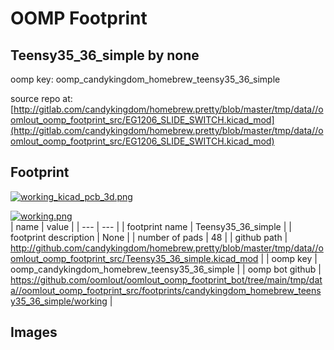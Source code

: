 # OOMP Footprint  
## Teensy35_36_simple  by none  
  
oomp key: oomp_candykingdom_homebrew_teensy35_36_simple  
  
source repo at: [http://gitlab.com/candykingdom/homebrew.pretty/blob/master/tmp/data//oomlout_oomp_footprint_src/‎EG1206‎_SLIDE_SWITCH.kicad_mod](http://gitlab.com/candykingdom/homebrew.pretty/blob/master/tmp/data//oomlout_oomp_footprint_src/‎EG1206‎_SLIDE_SWITCH.kicad_mod)  
## Footprint  
  
[![working_kicad_pcb_3d.png](working_kicad_pcb_3d_600.png)](working_kicad_pcb_3d.png)  
  
[![working.png](working_600.png)](working.png)  
| name | value | 
| --- | --- | 
| footprint name | Teensy35_36_simple | 
| footprint description | None | 
| number of pads | 48 | 
| github path | http://github.com/candykingdom/homebrew.pretty/blob/master/tmp/data//oomlout_oomp_footprint_src/Teensy35_36_simple.kicad_mod | 
| oomp key | oomp_candykingdom_homebrew_teensy35_36_simple | 
| oomp bot github | https://github.com/oomlout/oomlout_oomp_footprint_bot/tree/main/tmp/data//oomlout_oomp_footprint_src/footprints/candykingdom_homebrew_teensy35_36_simple/working | 
## Images  
